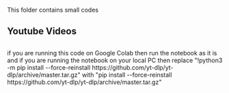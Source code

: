 This folder contains small codes

<h2>Youtube Videos<h2></h2>
if you are running this code on Google Colab then run the notebook as it is and if you are running the notebook on your local PC then replace "!python3 -m pip install --force-reinstall https://github.com/yt-dlp/yt-dlp/archive/master.tar.gz" with "pip install --force-reinstall https://github.com/yt-dlp/yt-dlp/archive/master.tar.gz"
